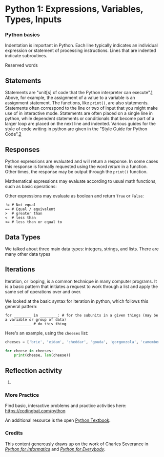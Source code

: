 # Python 1: Expressions, Variables, Types, Inputs

### Python basics

Indentation is important in Python. Each line typically indicates an individual expression or statement of processing instructions. Lines that are indented indicate subroutines.

Reserved words

## Statements

Statements are "unit[s] of code that the Python interpreter can execute".[1] Above, for example, the assignment of a value to a variable is an assignment statement. The functions, like `print()`, are also statements. Statements often correspond to the line or two of input that you might make use of
in interactive mode. Statements are often placed on a single line in python, while
dependent statements or conditionals that become part of a larger loop are placed
on the next line and indented. Various guides for the style of code writing in python are
given in the "Style Guide for Python Code".[2]

## Responses

Python expressions are evaluated and will return a response. In some cases this
response is formally requested using the word _return_ in a function. Other times,
the response may be output through the `print()` function.

Mathematical expressions may evaluate according to usual math functions, such as basic operations:

Other expressions may evaluate as boolean and return `True` or `False`:

```
!= # Not equal
== # Equal / equivalent
>  # greater than
<  # less than
<= # less than or equal to
```

## Data Types

We talked about three main data types: integers, strings, and lists.
There are many other data types

## Iterations

Iteration, or looping, is a common technique in many computer programs.
It is a basic pattern that initiates a request to work through a list
and apply the same set of operations over and over.

We looked at the basic syntax for iteration in python, which follows this general pattern:

```
for ________ in ________: # for the subunits in a given things (may be a variable or group of data)
    ________ # do this thing
```

Here's an example, using the `cheeses` list:

```python
cheeses = ['brie', 'eidam', 'cheddar', 'gouda', 'gorgonzola', 'camembert']

for cheese in cheeses:
    print(cheese, len(cheese))
```

## Reflection activity

1.

### More Practice

Find basic, interactive problems and practice activities here: https://codingbat.com/python

An additional resource is the open [Python Textbook](https://python-textbok.readthedocs.io/en/1.0/index.html).

### Credits
This content generously draws up on the work of Charles Severance in [_Python for Informatics_](http://www.pythonlearn.com/book.php) and [_Python for Everybody_](https://www.py4e.com/).

[1]: https://www.py4e.com/html3/02-variables "Python 4 Everybody: Variables"
[2]: https://www.python.org/dev/peps/pep-0008/ "PEP 8"

